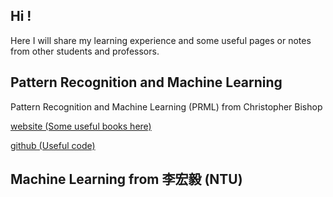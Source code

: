 
<!--
## Welcome to GitHub Pages

You can use the [editor on GitHub](https://github.com/BonnenuIt/BonnenuIt.github.io/edit/master/README.md) to maintain and preview the content for your website in Markdown files.

Whenever you commit to this repository, GitHub Pages will run [Jekyll](https://jekyllrb.com/) to rebuild the pages in your site, from the content in your Markdown files.

### Markdown

Markdown is a lightweight and easy-to-use syntax for styling your writing. It includes conventions for

```markdown
Syntax highlighted code block

# Header 1
## Header 2
### Header 3

- Bulleted
- List

1. Numbered
2. List

**Bold** and _Italic_ and `Code` text

[Link](url) and ![Image](src)
```

For more details see [GitHub Flavored Markdown](https://guides.github.com/features/mastering-markdown/).

### Jekyll Themes

Your Pages site will use the layout and styles from the Jekyll theme you have selected in your [repository settings](https://github.com/BonnenuIt/BonnenuIt.github.io/settings). The name of this theme is saved in the Jekyll `_config.yml` configuration file.

### Support or Contact

Having trouble with Pages? Check out our [documentation](https://help.github.com/categories/github-pages-basics/) or [contact support](https://github.com/contact) and we’ll help you sort it out.


## Begin your pages

< ! - -
整段整段的不可见内容
- - >
这是注释符号 in markdown 语法（一定删去其间空格）
[参见]https://www.jianshu.com/p/9be87e7e15bf
-->

## Hi !

Here I will share my learning experience and some useful pages or notes from other students and professors.

## Pattern Recognition and Machine Learning

Pattern Recognition and Machine Learning (PRML) from Christopher Bishop

[website (Some useful books here)](https://www.microsoft.com/en-us/research/people/cmbishop/)

[github (Useful code)](https://github.com/PRML)

## Machine Learning from 李宏毅 (NTU)
